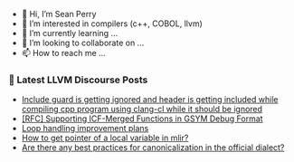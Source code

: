 - 👋 Hi, I’m Sean Perry
- 👀 I’m interested in compilers (c++, COBOL, llvm)
- 🌱 I’m currently learning ...
- 💞️ I’m looking to collaborate on ...
- 📫 How to reach me ...

<!---
s66perry/s66perry is a ✨ special ✨ repository because its `README.md` (this file) appears on your GitHub profile.
You can click the Preview link to take a look at your changes.
--->
### 📕 Latest LLVM Discourse Posts

<!-- DISCOURSE-LLVM:START -->
- [Include guard is getting ignored and header is getting included while compiling cpp program using clang-cl while it should be ignored](https://discourse.llvm.org/t/include-guard-is-getting-ignored-and-header-is-getting-included-while-compiling-cpp-program-using-clang-cl-while-it-should-be-ignored/80495#post_2)
- [[RFC] Supporting ICF-Merged Functions in GSYM Debug Format](https://discourse.llvm.org/t/rfc-supporting-icf-merged-functions-in-gsym-debug-format/80292#post_3)
- [Loop handling improvement plans](https://discourse.llvm.org/t/loop-handling-improvement-plans/80417#post_7)
- [How to get pointer of a local variable in mlir?](https://discourse.llvm.org/t/how-to-get-pointer-of-a-local-variable-in-mlir/80326#post_5)
- [Are there any best practices for canonicalization in the official dialect?](https://discourse.llvm.org/t/are-there-any-best-practices-for-canonicalization-in-the-official-dialect/80501#post_3)
<!-- DISCOURSE-LLVM:END -->
